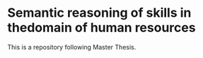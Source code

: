 # Semantic reasoning of skills in thedomain of human resources

This is a repository following Master Thesis. 
